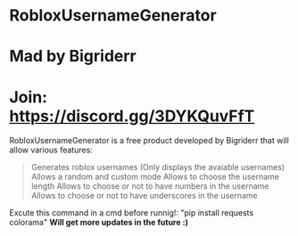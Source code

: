 # RobloxUsernameGenerator
# Mad by Bigriderr
# Join: https://discord.gg/3DYKQuvFfT

RobloxUsernameGenerator is a free product developed by Bigriderr that will allow various features:

> Generates roblox usernames (Only displays the avaiable usernames)
> Allows a random and custom mode
> Allows to choose the username length
> Allows to choose or not to have numbers in the username
> Allows to choose or not to have underscores in the username

Excute this command in a cmd before runnig!:  "pip install requests colorama"
**Will get more updates in the future :)**
